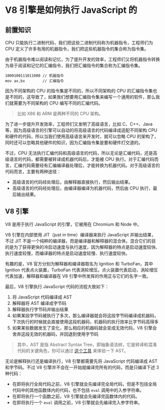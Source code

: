 # V8 引擎是如何执行 JavaScript 的

## 前置知识

CPU 只能执行二进制代码，我们把这些二进制代码称为机器指令，工程师们为 CPU 定义了许多有用的机器指令，我们把这些机器指令的集合称为指令集。

由于机器指令难以阅读和记忆，为了提升开发的效率，工程师们又将机器指令转换为易于阅读和记忆的汇编指令，我们把汇编指令的集合称为汇编指令集。

```
1000100111011000 // 机器指令
mov ax,bx        // 汇编指令
```

因为不同架构的 CPU 的指令集是不同的，所以不同架构的 CPU 的汇编指令集也是不同的，这导致了，如果我们想要用汇编指令集来编写一个通用的软件，那么我们就需要为不同架构的 CPU 编写不同的汇编代码。

> 比如 X86 和 ARM 是两种不同的 CPU 架构。

为了进一步提升开发效率，工程师们又发明了高级语言，比如 C、C++、Java 等，因为高级语言的引擎可以自动的将高级语言的代码编译成适配不同架构 CPU 和硬件的代码，所以当我们使用高级语言来开发时，就可以忽略 CPU 的架构了，同时还可以忽略其他硬件的知识，因为汇编指令集是要和硬件打交道的。

不过，CPU 无法执行汇编代码和高级语言的代码，所以无论是汇编代码，还是高级语言的代码，都需要被转译成机器代码后，才能被 CPU 执行。对于汇编代码而言，汇编代码需要经有汇编编译器处理后，才能转换为机器代码。对于高级语言的代码而言，主要有两种途径：

- 高级语言的代码经处理后，由解释器直接执行，然后输出结果。
- 高级语言的代码经处理后，由编译器编译为机器代码，然后由 CPU 执行，最后输出结果。

## V8 引擎

V8 是用于执行 JavaScript 的引擎，它被用在 Chromium 和 Node 中。

V8 引擎在内部使用 JIT（just in time）编译器来执行 JavaScript 并输出结果，不过 JIT 不是一个纯粹的编译器，而是编译器和解释器的混合体。混合它们的目的是为了获得更快的冷启动速度与执行速度，因为解释器的特点是启动速度较快、执行速度较慢，而编译器的特点是启动速度较慢、执行速度较快。

有趣的是，V8 官方分别为解释器和编译器取名为 Ignition 和 TurboFan，其中 Ignition 代表点火装置，TurboFan 代表涡轮增压。点火装置代表启动，涡轮增压代表加速，解释器和编译器在 V8 引擎中所发挥的作用正与它们的名字一致。

最后，V8 引擎执行 JavaScript 代码的流程大致如下：

1. 将 JavaScript 代码编译成 AST
2. 解释器将 AST 编译成字节码
3. 解释器执行字节码并输出结果
4. 如果某段字节码被执行了多次，那么编译器就会将这段字节码编译成机器码，下次执行的时候就会直接使用这段机器码，机器码的执行效率比字节码高得多
5. 如果某些数据发生了变化，那么相应的机器码就会变成无效代码，V8 引擎会舍弃这段无效的机器码，并回退到使用字节码

> 其中，AST 是指 Abstract Syntax Tree，即抽象语法树，它是转译和混淆代码的关键角色，你可以通过 [这个工具](https://astexplorer.net/) 来体验一下 AST。

无论是解释执行还是编译执行，V8 引擎都需要先将 JavaScript 代码编译成 AST 和字节码。不过 V8 引擎并不会在一开始就编译完所有的代码，而是只编译下述 3 种代码：

- 在即将执行全局代码之前，V8 引擎就会先编译完全局代码，但是不包括全局代码中的其他函数体内的代码，也不包括 `eval` 调用中的入参字符串。
- 在即将执行一个函数之前，V8 引擎就会先编译完函数体内的代码。
- 在即将执行一个 `eval` 调用之前，V8 引擎就会先编译完入参字符串。